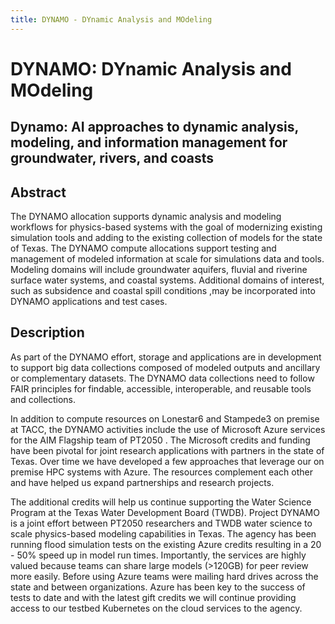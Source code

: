 ```yaml
---
title: DYNAMO - DYnamic Analysis and MOdeling
---
```


# DYNAMO: DYnamic Analysis and MOdeling

## Dynamo: AI approaches to dynamic analysis, modeling, and information management for groundwater, rivers, and coasts

## Abstract 
The DYNAMO allocation supports dynamic analysis and modeling workflows for physics-based systems with the goal of modernizing existing simulation tools and adding to the existing collection of models for the state of Texas. The DYNAMO compute allocations support testing and management of modeled information at scale for simulations data and tools. Modeling domains will include groundwater aquifers, fluvial and riverine surface water systems, and coastal systems. Additional domains of interest, such as subsidence and coastal spill conditions ,may be incorporated into DYNAMO applications and test cases.

## Description
As part of the DYNAMO effort, storage and applications are in development to support big data collections composed of modeled outputs and ancillary or complementary datasets. The DYNAMO data collections need to follow FAIR principles for findable, accessible, interoperable, and reusable tools and collections.

In addition to compute resources on Lonestar6 and Stampede3 on premise at TACC, the DYNAMO activities include the use of Microsoft Azure services for the AIM Flagship team of PT2050 . The Microsoft credits and funding have been pivotal for joint research applications with partners in the state of Texas. Over time we have developed a few approaches that leverage our on premise HPC systems with Azure. The resources complement each other and have helped us expand partnerships and research projects.

The additional credits will help us continue supporting the Water Science Program at the Texas Water Development Board (TWDB). Project DYNAMO is a joint effort between PT2050 researchers and TWDB water science to scale physics-based modeling capabilities in Texas. The agency has been running flood simulation tests on the existing Azure credits resulting in a 20 - 50% speed up in model run times. Importantly, the services are highly valued because teams can share large models (>120GB) for peer review more easily. Before using Azure teams were mailing hard drives across the state and between organizations. Azure has been key to the success of tests to date and with the latest gift credits we will continue providing access to our testbed Kubernetes on the cloud services to the agency.
